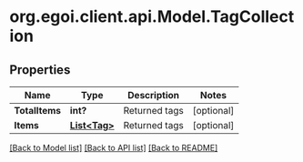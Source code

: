 # org.egoi.client.api.Model.TagCollection
## Properties

Name | Type | Description | Notes
------------ | ------------- | ------------- | -------------
**TotalItems** | **int?** | Returned tags | [optional] 
**Items** | [**List&lt;Tag&gt;**](Tag.md) | Returned tags | [optional] 

[[Back to Model list]](../README.md#documentation-for-models) [[Back to API list]](../README.md#documentation-for-api-endpoints) [[Back to README]](../README.md)

